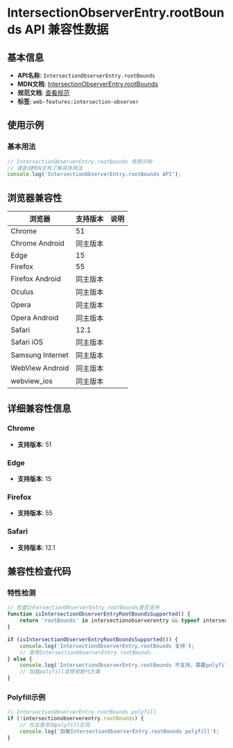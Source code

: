 # IntersectionObserverEntry.rootBounds API 兼容性数据

## 基本信息

- **API名称**: `IntersectionObserverEntry.rootBounds`
- **MDN文档**: [IntersectionObserverEntry.rootBounds](https://developer.mozilla.org/docs/Web/API/IntersectionObserverEntry/rootBounds)
- **规范文档**: [查看规范](https://w3c.github.io/IntersectionObserver/#dom-intersectionobserverentry-rootbounds)
- **标签**: `web-features:intersection-observer`

## 使用示例

### 基本用法

```javascript
// IntersectionObserverEntry.rootBounds 使用示例
// 请查阅MDN文档了解具体用法
console.log('IntersectionObserverEntry.rootBounds API');
```

## 浏览器兼容性

| 浏览器 | 支持版本 | 说明 |
|--------|----------|------|
| Chrome | 51 |  |
| Chrome Android | 同主版本 |  |
| Edge | 15 |  |
| Firefox | 55 |  |
| Firefox Android | 同主版本 |  |
| Oculus | 同主版本 |  |
| Opera | 同主版本 |  |
| Opera Android | 同主版本 |  |
| Safari | 12.1 |  |
| Safari iOS | 同主版本 |  |
| Samsung Internet | 同主版本 |  |
| WebView Android | 同主版本 |  |
| webview_ios | 同主版本 |  |

## 详细兼容性信息

### Chrome

- **支持版本**: 51

### Edge

- **支持版本**: 15

### Firefox

- **支持版本**: 55

### Safari

- **支持版本**: 12.1

## 兼容性检查代码

### 特性检测

```javascript
// 检查IntersectionObserverEntry.rootBounds是否支持
function isIntersectionObserverEntryRootBoundsSupported() {
    return 'rootBounds' in intersectionobserverentry && typeof intersectionobserverentry.rootBounds === 'function';
}

if (isIntersectionObserverEntryRootBoundsSupported()) {
    console.log('IntersectionObserverEntry.rootBounds 支持');
    // 使用IntersectionObserverEntry.rootBounds
} else {
    console.log('IntersectionObserverEntry.rootBounds 不支持，需要polyfill');
    // 加载polyfill或使用替代方案
}
```

### Polyfill示例

```javascript
// IntersectionObserverEntry.rootBounds polyfill
if (!intersectionobserverentry.rootBounds) {
    // 在这里添加polyfill实现
    console.log('加载IntersectionObserverEntry.rootBounds polyfill');
}
```


